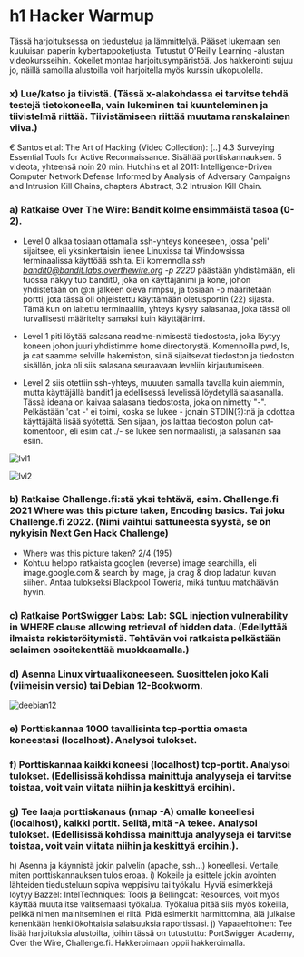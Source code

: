 # h1 Hacker Warmup

Tässä harjoituksessa on tiedustelua ja lämmittelyä. Pääset lukemaan sen kuuluisan paperin kybertappoketjusta. Tutustut O'Reilly Learning -alustan videokursseihin. Kokeilet montaa harjoitusympäristöä. Jos hakkerointi sujuu jo, näillä samoilla alustoilla voit harjoitella myös kurssin ulkopuolella.

### x) Lue/katso ja tiivistä. (Tässä x-alakohdassa ei tarvitse tehdä testejä tietokoneella, vain lukeminen tai kuunteleminen ja tiivistelmä riittää. Tiivistämiseen riittää muutama ranskalainen viiva.)
€ Santos et al: The Art of Hacking (Video Collection): [..] 4.3 Surveying Essential Tools for Active Reconnaissance. Sisältää porttiskannauksen. 5 videota, yhteensä noin 20 min.
Hutchins et al 2011: Intelligence-Driven Computer Network Defense Informed by Analysis of Adversary Campaigns and Intrusion Kill Chains, chapters Abstract, 3.2 Intrusion Kill Chain.
### a) Ratkaise Over The Wire: Bandit kolme ensimmäistä tasoa (0-2).

- Level 0 alkaa tosiaan ottamalla ssh-yhteys koneeseen, jossa 'peli' sijaitsee, eli yksinkertaisin lienee Linuxissa tai Windowsissa terminaalissa käyttöää ssh:ta. Eli komennolla *ssh bandit0@bandit.labs.overthewire.org -p 2220* päästään yhdistämään, eli tuossa
näkyy tuo bandit0, joka on käyttäjänimi ja kone, johon yhdistetään on @:n jälkeen oleva rimpsu, ja tosiaan -p määritetään portti, jota tässä oli ohjeistettu käyttämään oletusportin (22) sijasta. Tämä kun on laitettu terminaaliin, yhteys kysyy salasanaa, joka tässä oli turvallisesti määritelty samaksi kuin käyttäjänimi.

- Level 1 piti löytää salasana readme-nimisestä tiedostosta, joka löytyy koneen johon juuri yhdistimme home directorystä. Komennoilla pwd, ls, ja cat saamme selville hakemiston, siinä sijaitsevat tiedoston ja tiedoston sisällön, joka oli siis salasana seuraavaan leveliin kirjautumiseen.

- Level 2 siis otettiin ssh-yhteys, muuuten samalla tavalla kuin aiemmin, mutta käyttäjällä bandit1 ja edellisessä levelissä löydetyllä salasanalla. Tässä ideana on kaivaa salasana tiedostosta, joka on nimetty "-". Pelkästään 'cat -' ei toimi, koska se lukee - jonain STDIN(?):nä ja odottaa käyttäjältä lisää syötettä. Sen sijaan, jos laittaa tiedoston polun cat-komentoon, eli esim cat ./- se lukee sen normaalisti, ja salasanan saa esiin.

![lvl1](https://github.com/vilppuuu/tunkeutumistestaus/assets/103587907/18769ff3-8bfc-46a1-a631-3a96a783724d)

![lvl2](https://github.com/vilppuuu/tunkeutumistestaus/assets/103587907/83e2b05f-8cde-4493-897c-0001b07b6adb)

### b) Ratkaise Challenge.fi:stä yksi tehtävä, esim. Challenge.fi 2021 Where was this picture taken, Encoding basics. Tai joku Challenge.fi 2022. (Nimi vaihtui sattuneesta syystä, se on nykyisin Next Gen Hack Challenge)
-  Where was this picture taken? 2/4 (195)
-  Kohtuu helppo ratkaista googlen (reverse) image searchilla, eli image.google.com & search by image, ja drag & drop ladatun kuvan siihen. Antaa tulokseksi Blackpool Toweria, mikä tuntuu matchäävän hyvin.

### c) Ratkaise PortSwigger Labs: Lab: SQL injection vulnerability in WHERE clause allowing retrieval of hidden data. (Edellyttää ilmaista rekisteröitymistä. Tehtävän voi ratkaista pelkästään selaimen osoitekenttää muokkaamalla.)

### d) Asenna Linux virtuaalikoneeseen. Suosittelen joko Kali (viimeisin versio) tai Debian 12-Bookworm.

![deebian12](https://github.com/vilppuuu/tunkeutumistestaus/assets/103587907/eb70155d-a047-4053-a9e9-8527ec014653)



### e) Porttiskannaa 1000 tavallisinta tcp-porttia omasta koneestasi (localhost). Analysoi tulokset.

### f) Porttiskannaa kaikki koneesi (localhost) tcp-portit. Analysoi tulokset. (Edellisissä kohdissa mainittuja analyyseja ei tarvitse toistaa, voit vain viitata niihin ja keskittyä eroihin).

### g) Tee laaja porttiskanaus (nmap -A) omalle koneellesi (localhost), kaikki portit. Selitä, mitä -A tekee. Analysoi tulokset. (Edellisissä kohdissa mainittuja analyyseja ei tarvitse toistaa, voit vain viitata niihin ja keskittyä eroihin.).
h) Asenna ja käynnistä jokin palvelin (apache, ssh...) koneellesi. Vertaile, miten porttiskannauksen tulos eroaa.
i) Kokeile ja esittele jokin avointen lähteiden tiedusteluun sopiva weppisivu tai työkalu. Hyviä esimerkkejä löytyy Bazzel: IntelTechniques: Tools ja Bellingcat: Resources, voit myös käyttää muuta itse valitsemaasi työkalua. Työkalua pitää siis myös kokeilla, pelkkä nimen mainitseminen ei riitä. Pidä esimerkit harmittomina, älä julkaise kenenkään henkilökohtaisia salaisuuksia raportissasi.
j) Vapaaehtoinen: Tee lisää harjoituksia alustoilta, joihin tässä on tutustuttu: PortSwigger Academy, Over the Wire, Challenge.fi. Hakkeroimaan oppii hakkeroimalla.
